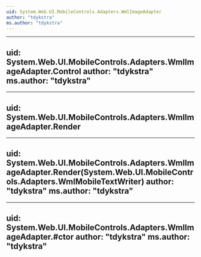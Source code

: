 ```yaml
---
uid: System.Web.UI.MobileControls.Adapters.WmlImageAdapter
author: "tdykstra"
ms.author: "tdykstra"
---
```


---
uid: System.Web.UI.MobileControls.Adapters.WmlImageAdapter.Control
author: "tdykstra"
ms.author: "tdykstra"
---

---
uid: System.Web.UI.MobileControls.Adapters.WmlImageAdapter.Render
---

---
uid: System.Web.UI.MobileControls.Adapters.WmlImageAdapter.Render(System.Web.UI.MobileControls.Adapters.WmlMobileTextWriter)
author: "tdykstra"
ms.author: "tdykstra"
---

---
uid: System.Web.UI.MobileControls.Adapters.WmlImageAdapter.#ctor
author: "tdykstra"
ms.author: "tdykstra"
---
